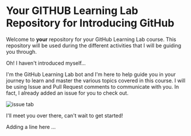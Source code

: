 # Your GITHUB Learning Lab Repository for Introducing GitHub

Welcome to **your** repository for your GitHub Learning Lab course. This repository will be used during the different activities that I will be guiding you through.

Oh! I haven't introduced myself...

I'm the GitHub Learning Lab bot and I'm here to help guide you in your journey to learn and master the various topics covered in this course. I will be using Issue and Pull Request comments to communicate with you. In fact, I already added an issue for you to check out.

![issue tab](https://lab.github.com/public/images/issue_tab.png)

I'll meet you over there, can't wait to get started!

Adding a line here ...
